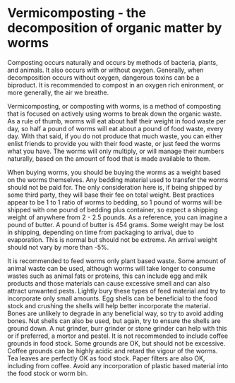 Vermicomposting - the decomposition of organic matter by worms
==============================================================

Composting occurs naturally and occurs by methods of bacteria, plants, and animals.  It also occurs with or without oxygen.  Generally, when decomposition occurs without oxygen, dangerous toxins can be a biproduct.  It is recommended to compost in an oxygen rich enironment, or more generally, the air we breathe.

Vermicomposting, or composting with worms, is a method of composting that is focused on actively using worms to break down the organic waste.  As a rule of thumb, worms will eat about half their weight in food waste per day, so half a pound of worms will eat about a pound of food waste, every day.  With that said, if you do not produce that much waste, you can either enlist friends to provide you with their food waste, or just feed the worms what you have.  The worms will only multiply, or will manage their numbers naturally, based on the amount of food that is made available to them.

When buying worms, you should be buying the worms as a weight based on the worms themselves.  Any bedding material used to transfer the worms should not be paid for.  The only consideration here is, if being shipped by some third party, they will base their fee on total weight.  Best practices appear to be 1 to 1 ratio of worms to bedding, so 1 pound of worms will be shipped with one pound of bedding plus container, so expect a shipping weight of anywhere from 2 - 2.5 pounds.  As a reference, you can imagine a pound of butter.  A pound of butter is 454 grams.  Some weight may be lost in shipping, depending on time from packaging to arrival, due to evaporation.  This is normal but should not be extreme.  An arrival weight should not vary by more than -5%.

It is recommended to feed worms only plant based waste.  Some amount of animal waste can be used, although worms will take longer to consume wastes such as animal fats or proteins, this can include egg and milk products and those materials can cause excessive smell and can also attract unwanted pests.  Lightly bury these types of feed material and try to incorporate only small amounts.  Egg shells can be beneficial to the food stock and crushing the shells will help better incorporate the material.  Bones are unlikely to degrade in any beneficial way, so try to avoid adding bones.  Nut shells can also be used, but again, try to ensure the shells are ground down.  A nut grinder, burr grinder or stone grinder can help with this or if preferred, a mortor and pestel.  It is not recommended to include coffee grounds in food stock.  Some grounds are OK, but should not be excessive.  Coffee grounds can be highly acidic and retard the vigour of the worms.  Tea leaves are perfectly OK as food stock.  Paper filters are also OK, including from coffee.  Avoid any incorporation of plastic based material into the food stock or worm bin.
